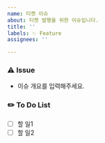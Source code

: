 ```yaml
---
name: 티켓 이슈
about: 티켓 발행을 위한 이슈입니다.
title: ''
labels: ✨ Feature
assignees: ''

---
```


### ⚠️ Issue
- 이슈 개요를 입력해주세요.

### ✏️ To Do List
- [ ] 할 일1
- [ ] 할 일2